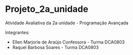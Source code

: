 # Projeto_2a_unidade
Atividade Avaliativa da 2a unidade - Programação Avançada

Integrantes: 
- Ellen Marjorie de Araújo Confessora - Turma DCA0803
- Raquel Barbosa Soares - Turma DCA0803
